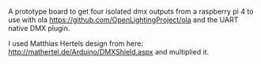 A prototype board to get four isolated dmx outputs from a raspberry pi 4
to use with ola https://github.com/OpenLightingProject/ola and the UART native DMX plugin.

I used Matthias Hertels design from here: http://mathertel.de/Arduino/DMXShield.aspx and multiplied it.

